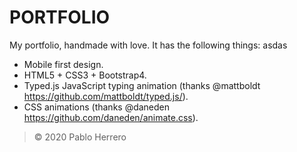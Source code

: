 # **PORTFOLIO**

My portfolio, handmade with love. It has the following things:
asdas
  - Mobile first design.
  - HTML5 + CSS3 + Bootstrap4.
  - Typed.js JavaScript typing animation (thanks @mattboldt https://github.com/mattboldt/typed.js/).
  - CSS animations (thanks @daneden https://github.com/daneden/animate.css).
  

  

> © 2020 Pablo Herrero
